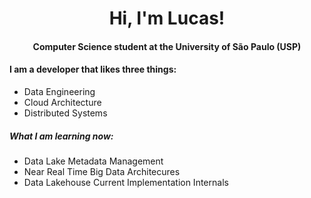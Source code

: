 <h1 align="center"> Hi, I'm Lucas! </h1>
<h4 align="center"> Computer Science student at the University of São Paulo (USP) </h4>
<h4> I am a developer that likes three things: </h4>
<ul>
  <li> Data Engineering </li>
  <li> Cloud Architecture </li>
  <li> Distributed Systems </li>
</ul>
<h5> What I am learning now: </h5>
<ul>
  <li> Data Lake Metadata Management </li>
  <li> Near Real Time Big Data Architecures </li>
  <li> Data Lakehouse Current Implementation Internals </li>
</ul>
